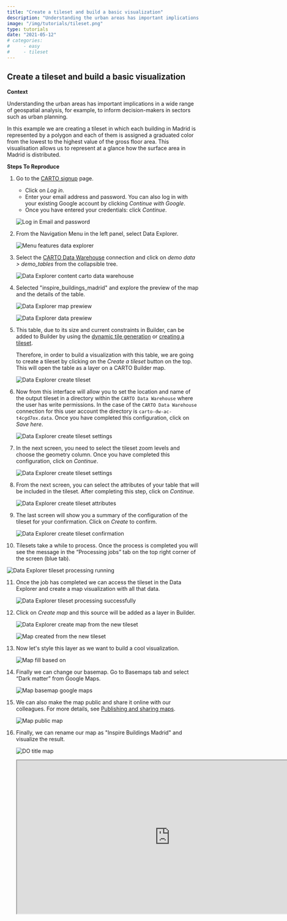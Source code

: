 ```yaml
---
title: "Create a tileset and build a basic visualization"
description: "Understanding the urban areas has important implications in a wide range of geospatial analysis, for example, to inform decision-makers in sectors such as urban planning. In this example we are creating a tileset in which each building in Madrid is represented by a polygon and each of them is assigned a graduated color from the lowest to the highest value of the gross floor area. This visualisation allows us to represent at a glance how the surface area in Madrid is distributed." 
image: "/img/tutorials/tileset.png"
type: tutorials
date: "2021-05-12"
# categories:
#     - easy
#     - tileset
---
```

## Create a tileset and build a basic visualization

**Context**

Understanding the urban areas has important implications in a wide range of geospatial analysis, for example, to inform decision-makers in sectors such as urban planning.

<!-- This dataset is provided by Inspire, and it requires a tileset to be visualized entirely due to their size. -->

In this example we are creating a tileset in which each building in Madrid is represented by a polygon and each of them is assigned a graduated color from the lowest to the highest value of the gross floor area. This visualisation allows us to represent at a glance how the surface area in Madrid is distributed.

**Steps To Reproduce**

1. Go to the <a href="http://app.carto.com/signup" target="_blank">CARTO signup</a> page.
   - Click on *Log in*.
   - Enter your email address and password. You can also log in with your existing Google account by clicking *Continue with Google*.
   - Once you have entered your credentials: click *Continue*.

   ![Log in Email and password](/img/cloud-native-workspace/get-started/login.png)

2. From the Navigation Menu in the left panel, select Data Explorer. 

   ![Menu features data explorer](/img/cloud-native-workspace/tutorials/tutorial1_the_menu_features_data_explorer.png)

3. Select the [CARTO Data Warehouse](../../connections/carto-data-warehouse) connection and click on *demo data > demo_tables* from the collapsible tree. 

   ![Data Explorer content carto data warehouse](/img/cloud-native-workspace/tutorials/the_tutorial1_content_carto_dw.png)

4. Selected "inspire_buildings_madrid" and explore the preview of the map and the details of the table.

   ![Data Explorer map prewiew](/img/cloud-native-workspace/tutorials/the_tutorial6_de_map_preview.png)

   ![Data Explorer data prewiew](/img/cloud-native-workspace/tutorials/the_tutorial6_de_data_preview.png)

5. This table, due to its size and current constraints in Builder, can be added to Builder by using the [dynamic tile generation](../../maps/performance-considerations/#medium-size-datasets) or [creating a tileset](../../data-explorer/creating-a-tileset-from-your-data).

   Therefore, in order to build a visualization with this table, we are going to create a tileset by clicking on the *Create a tileset* button on the top. This will open the table as a layer on a CARTO Builder map.

   ![Data Explorer create tileset](/img/cloud-native-workspace/tutorials/the_tutorial6_de_create_tileset_button.png)

6. Now from this interface will allow you to set the location and name of the output tileset in a directory within the `CARTO Data Warehouse` where the user has write permissions. In the case of the `CARTO Data Warehouse` connection for this user account the directory is `carto-dw-ac-t4cgd7ox.data`. Once you have completed this configuration, click on *Save here*.

   ![Data Explorer create tileset settings](/img/cloud-native-workspace/tutorials/the_tutorial6_de_create_tileset_destination.png)

7. In the next screen, you need to select the tileset zoom levels and choose the geometry column. Once you have completed this configuration, click on *Continue*.

   ![Data Explorer create tileset settings](/img/cloud-native-workspace/tutorials/the_tutorial6_de_create_tileset_the_settings.png)

8. From the next screen, you can select the attributes of your table that will be included in the tileset. After completing this step, click on *Continue*. 

   ![Data Explorer create tileset attributes](/img/cloud-native-workspace/tutorials/the_tutorial6_de_create_tileset_the_attributes.png)

9. The last screen will show you a summary of the configuration of the tileset for your confirmation. Click on *Create* to confirm.

   ![Data Explorer create tileset confirmation](/img/cloud-native-workspace/tutorials/the_tutorial6_de_create_tileset_the_confirmation.png)

10. Tilesets take a while to process. Once the process is completed you will see the message in the “Processing jobs” tab on the top right corner of the screen (blue tab).

   ![Data Explorer tileset processing running](/img/cloud-native-workspace/tutorials/the_tutorial6_de_tileset_processing_running.png)

11. Once the job has completed we can access the tileset in the Data Explorer and create a map visualization with all that data. 

    ![Data Explorer tileset processing successfully](/img/cloud-native-workspace/tutorials/the_tutorial6_de_tileset_processing_successfully.png)

12. Click on *Create map* and this source will be added as a layer in Builder.

    ![Data Explorer create map from the new tileset](/img/cloud-native-workspace/tutorials/the_tutorial6_de_create_map_from_the_new_tileset.png)

    ![Map created from the new tileset](/img/cloud-native-workspace/tutorials/the_tutorial6_de_map_created_from_tileset.png)

12. Now let's style this layer as we want to build a cool visualization.

    ![Map fill based on](/img/cloud-native-workspace/tutorials/the_tutorial6_map_fill_color_based_on.png)

13. Finally we can change our basemap. Go to Basemaps tab and select “Dark matter” from Google Maps.

    ![Map basemap google maps](/img/cloud-native-workspace/tutorials/the_tutorial6_map_basemap_dark_google_maps.png)

13. We can also make the map public and share it online with our colleagues. For more details, see [Publishing and sharing maps](../../maps/publishing-and-sharing-maps).

    ![Map public map](/img/cloud-native-workspace/tutorials/the_tutorial6_map_public_map_options.png)

14. Finally, we can rename our map as "Inspire Buildings Madrid" and visualize the result.

    ![DO title map](/img/cloud-native-workspace/tutorials/the_tutorial6_title_map.png)

    <iframe width="800px" height="400px" src="https://gcp-us-east1.app.carto.com/map/c73380c2-18ca-4c8e-bb2b-5f4b9febb5af"></iframe>